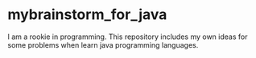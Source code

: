 # mybrainstorm_for_java
I am a rookie in programming. This repository includes my own ideas for some problems when learn java programming languages.
